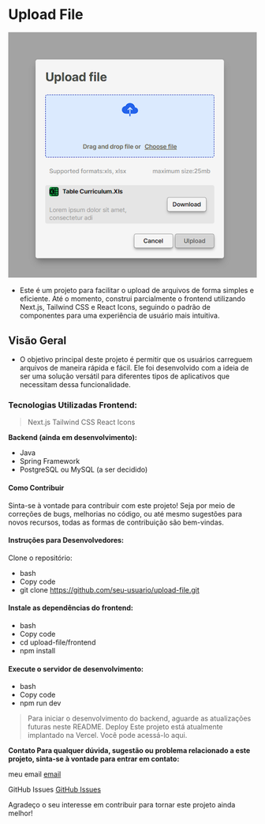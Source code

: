 # Upload File

![app](./public/app.png)


- Este é um projeto para facilitar o upload de arquivos de forma simples e eficiente. Até o momento, construi parcialmente o frontend utilizando Next.js, Tailwind CSS e React Icons, seguindo o padrão de componentes para uma experiência de usuário mais intuitiva.

## Visão Geral
- O objetivo principal deste projeto é permitir que os usuários carreguem arquivos de maneira rápida e fácil. Ele foi desenvolvido com a ideia de ser uma solução versátil para diferentes tipos de aplicativos que necessitam dessa funcionalidade. 

### Tecnologias Utilizadas Frontend:

> Next.js
> Tailwind CSS
> React Icons

**Backend (ainda em desenvolvimento):**

- Java
- Spring Framework
- PostgreSQL ou MySQL (a ser decidido)
#### Como Contribuir
Sinta-se à vontade para contribuir com este projeto! Seja por meio de correções de bugs, melhorias no código, ou até mesmo sugestões para novos recursos, todas as formas de contribuição são bem-vindas.

#### Instruções para Desenvolvedores: 
  Clone o repositório:
  - bash
  - Copy code
  - git clone https://github.com/seu-usuario/upload-file.git
#### Instale as dependências do frontend:
- bash
- Copy code
- cd upload-file/frontend
- npm install

#### Execute o servidor de desenvolvimento:
- bash
- Copy code
- npm run dev

> Para iniciar o desenvolvimento do backend, aguarde as atualizações futuras neste README.
Deploy
Este projeto está atualmente implantado na Vercel. Você pode acessá-lo aqui.

**Contato
Para qualquer dúvida, sugestão ou problema relacionado a este projeto, sinta-se à vontade para entrar em contato:**

meu email
[email](mailto:marcodamasceno0101@outlook.com)

GitHub Issues
[GitHub Issues](https://github.com/marcodmc/upload-file/issues)

Agradeço o seu interesse em contribuir para tornar este projeto ainda melhor!
